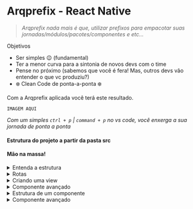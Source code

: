 # Arqprefix - React Native

> _Arqprefix nada mais é que, utilizar prefixos para empacotar suas jornadas/módulos/pacotes/componentes e etc..._

Objetivos

- Ser simples :wink: (fundamental)
- Ter a menor curva para a sintonia de novos devs com o time
- Pense no próximo (sabemos que você é fera! Mas, outros devs vão entender o que vc produziu?)
- :snowflake: Clean Code de ponta-a-ponta :snowflake:

Com a Arqprefix aplicada você terá este resultado.

```
IMAGEM AQUI
```

_Com um simples <code>ctrl + p</code> | <code>command + p</code> no vs code, você enxerga a sua jornada de ponta a ponta_

#### Estrutura do projeto a partir da pasta src

#### Mão na massa!

<details>
  <summary>Entenda a estrutura</summary>
  <br />

  > Regra - diretórios/pastas sempre em minúsculo, e componentes/arquivos com inicial maiúscula

![](/images/project.png)

</details>

<details>
  <summary>Rotas</summary>
  
```javascript
import { createAppContainer } from 'react-navigation'
import { createStackNavigator } from 'react-navigation-stack'

// Routes
import DrawerHome from '~/router/navigators-drawer/DrawerHome'
import Stack from '~/router/navigators-stack/Stack'
import TabsHome from '~/router/navigators-tab/TabsHome'

const createRootNavigator = (userLogged = false) =>
  createAppContainer(
    createStackNavigator(
      {
        DrawerHome,
        Stack,
        TabsHome
      },
      {
        initialRouteName: userLogged ? 'TabsHome' : 'DrawerHome',
        defaultNavigationOptions: {
          gesturesEnabled: true
        },
        headerMode: 'none'
      }
    )
  )

export default createRootNavigator

````
</details>

<details>
<summary>Criando uma view</summary>

> Regra - diretórios/pastas sempre em minúsculo, e componentes/arquivos com inicial maiúscula

Botão direito na pasta pages <code>new file</code> e digite profile/Profile.js

- profile (é o diretório)
- Profile.js (é o componente)


```javascript
import React from 'react'

// Components
import Icon from '~/components/generic-components/icon/Icon'
import Medipreco from '~/components/generic-components/medipreco/Medipreco'
import Colors from '~/styles'

const TabIcon = ({ tintColor }) => (
  <Icon antDesign name="home" size={20} color={tintColor} />
)

Home.navigationOptions = {
  tabBarIcon: TabIcon,
  title: 'Início'
}

export default function Home() {
  return (
    <Medipreco
      title="Olá, João!"
      subtitle="Guará 1, QI 1 Bloco T, apto 103"
      showHeader
      showHeaderDefault
      enableContainer
      ligthContent
      backgroundStatusBar={Colors.WHITE}
      backgroundColor={Colors.WHITE}
      scrollEnabled={false}>

      {/* JSX aqui */}

    </Medipreco>
  )
}

```

</details>

<details>
<summary>Componente avançado</summary>

##### Faça duas perguntas a si mesmo, se a resposta de ambas for sim. Crie!
1. Meu código repetiu mais de 2 vezes?
2. Este trecho de código pode ser reutilizado no projeto?
</details>

<details>
<summary>Estrutura de um componente</summary>
<br />

> _Importante! Inclua um comentário no início do seu componente explicando sua finalidade. E, no final do arquivo deixe um exemplo de uso_

```javascript
import React from 'react'
import { View, Text } from 'react-native'

/**
* Comentário sobre a finalidade do componente aqui
*/
export default function Button({ title, bgColor }) {
return (
  <View>
    <Text style={bgColor}>{title}</Text>
  </View>
)
}

/**
Exemplo de uso:
import Button from '~/components/generic-components/Button'
<Button
title="Cadastrar"
bgColor="Styles.bgSuccess"
/>
*/
````

</details>

<details>
  <summary>Componente avançado</summary>
  <br/>

> _Importante! Inclua um comentário no início do seu componente explicando sua finalidade. E, no final do arquivo deixe um exemplo de uso_

</details>
